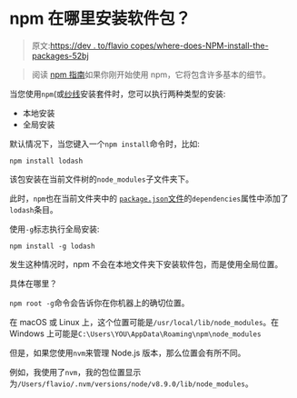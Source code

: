 # npm 在哪里安装软件包？

> 原文:[https://dev . to/flavio copes/where-does-NPM-install-the-packages-52bj](https://dev.to/flaviocopes/where-does-npm-install-the-packages-52bj)

> 阅读 [npm 指南](https://flaviocopes.com/npm/)如果你刚开始使用 npm，它将包含许多基本的细节。

当您使用`npm`(或[纱线](https://flaviocopes.com/yarn/)安装套件时，您可以执行两种类型的安装:

*   本地安装
*   全局安装

默认情况下，当您键入一个`npm install`命令时，比如:

```
npm install lodash 
```

该包安装在当前文件树的`node_modules`子文件夹下。

此时，`npm`也在当前文件夹中的 [`package.json`文件](https://flaviocopes.com/package-json/)的`dependencies`属性中添加了`lodash`条目。

使用`-g`标志执行全局安装:

```
npm install -g lodash 
```

发生这种情况时，npm 不会在本地文件夹下安装软件包，而是使用全局位置。

具体在哪里？

`npm root -g`命令会告诉你在你机器上的确切位置。

在 macOS 或 Linux 上，这个位置可能是`/usr/local/lib/node_modules`。在 Windows 上可能是`C:\Users\YOU\AppData\Roaming\npm\node_modules`

但是，如果您使用`nvm`来管理 Node.js 版本，那么位置会有所不同。

例如，我使用了`nvm`，我的包位置显示为`/Users/flavio/.nvm/versions/node/v8.9.0/lib/node_modules`。